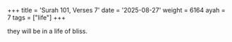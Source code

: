 +++
title = 'Surah 101, Verses 7'
date = '2025-08-27'
weight = 6164
ayah = 7
tags = ["life"]
+++

they will be in a life of bliss.
